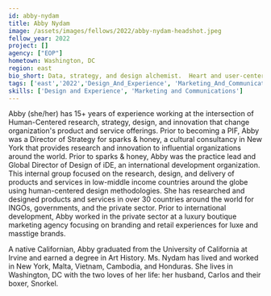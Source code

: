 ```yaml
---
id: abby-nydam
title: Abby Nydam 
image: /assets/images/fellows/2022/abby-nydam-headshot.jpeg
fellow_year: 2022
project: []
agency: ["EOP"]
hometown: Washington, DC
region: east
bio_short: Data, strategy, and design alchemist.  Heart and user-centered, always.  
tags: ['east','2022','Design_And_Experience', 'Marketing_And_Communications', 'active']
skills: ['Design and Experience', 'Marketing and Communications']
---
```


Abby (she/her) has 15+ years of experience working at the intersection of Human-Centered research, strategy, design, and innovation that change organization's product and service offerings.  Prior to becoming a PIF, Abby was a Director of Strategy for sparks & honey, a cultural consultancy in New York that provides research and innovation to influential organizations around the world.  Prior to sparks & honey, Abby was the practice lead and Global Director of Design of iDE, an international development organization.  This internal group focused on the research, design, and delivery of products and services in low-middle income countries around the globe using human-centered design methodologies.  She has researched and designed products and services in over 30 countries around the world for INGOs, governments, and the private sector. Prior to international development, Abby worked in the private sector at a luxury boutique marketing agency focusing on branding and retail experiences for luxe and masstige brands.  

A native Californian, Abby graduated from the University of California at Irvine and earned a degree in Art History.  Ms. Nydam has lived and worked in New York, Malta, Vietnam, Cambodia, and Honduras.  She lives in Washington, DC with the two loves of her life:  her husband, Carlos and their boxer, Snorkel.
